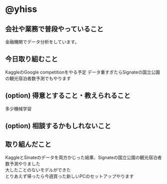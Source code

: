 # @yhiss

## 会社や業務で普段やっていること

金融機関でデータ分析をしています。  

## 今日取り組むこと

KaggleのGoogle competitionをやる予定
データ重すぎたらSignateの国立公園の観光宿泊者数予測でもやります

## (option) 得意とすること・教えられること  
多少機械学習

## (option) 相談するかもしれないこと

## 取り組んだこと

KaggleとSinateのデータを両方かじった結果、Signateの国立公園の観光宿泊者数予測やりました  
大したことのないモデルができた  
とりあえず帰ったら今週買った新しいPCのセットアップやります  
